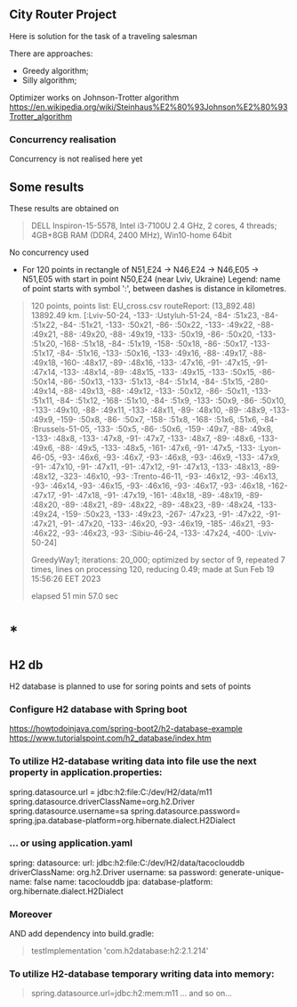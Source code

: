 ## City Router Project

Here is solution for the task of a traveling salesman

There are approaches:
- Greedy algorithm;
- Silly algorithm;

Optimizer works on Johnson-Trotter algorithm
https://en.wikipedia.org/wiki/Steinhaus%E2%80%93Johnson%E2%80%93Trotter_algorithm

### Concurrency realisation
Concurrency is not realised here yet

## Some results
These results are obtained on 
> DELL Inspiron-15-5578, Intel i3-7100U 2.4 GHz, 2 cores, 4 threads;
> 4GB+8GB RAM (DDR4, 2400 MHz), 
> Win10-home 64bit
> 
No concurrency used

- For 120 points in rectangle of N51,E24 -> N46,E24 -> N46,E05 -> N51,E05
with start in point N50,E24 (near Lviv, Ukraine)
Legend: name of point starts with symbol ':', between dashes is distance in kilometres.
> 120 points, points list: EU_cross.csv
routeReport: (13_892.48) 13892.49 km. [:Lviv-50-24, -133- :Ustyluh-51-24, -84- :51x23, -84- :51x22, -84- :51x21, -133- :50x21, -86- :50x22, -133- :49x22, -88- :49x21, -88- :49x20, -88- :49x19, -133- :50x19, -86- :50x20, -133- :51x20, -168- :51x18, -84- :51x19, -158- :50x18, -86- :50x17, -133- :51x17, -84- :51x16, -133- :50x16, -133- :49x16, -88- :49x17, -88- :49x18, -160- :48x17, -89- :48x16, -133- :47x16, -91- :47x15, -91- :47x14, -133- :48x14, -89- :48x15, -133- :49x15, -133- :50x15, -86- :50x14, -86- :50x13, -133- :51x13, -84- :51x14, -84- :51x15, -280- :49x14, -88- :49x13, -88- :49x12, -133- :50x12, -86- :50x11, -133- :51x11, -84- :51x12, -168- :51x10, -84- :51x9, -133- :50x9, -86- :50x10, -133- :49x10, -88- :49x11, -133- :48x11, -89- :48x10, -89- :48x9, -133- :49x9, -159- :50x8, -86- :50x7, -158- :51x8, -168- :51x6, :51x6, -84- :Brussels-51-05, -133- :50x5, -86- :50x6, -159- :49x7, -88- :49x8, -133- :48x8, -133- :47x8, -91- :47x7, -133- :48x7, -89- :48x6, -133- :49x6, -88- :49x5, -133- :48x5, -161- :47x6, -91- :47x5, -133- :Lyon-46-05, -93- :46x6, -93- :46x7, -93- :46x8, -93- :46x9, -133- :47x9, -91- :47x10, -91- :47x11, -91- :47x12, -91- :47x13, -133- :48x13, -89- :48x12, -323- :46x10, -93- :Trento-46-11, -93- :46x12, -93- :46x13, -93- :46x14, -93- :46x15, -93- :46x16, -93- :46x17, -93- :46x18, -162- :47x17, -91- :47x18, -91- :47x19, -161- :48x18, -89- :48x19, -89- :48x20, -89- :48x21, -89- :48x22, -89- :48x23, -89- :48x24, -133- :49x24, -159- :50x23, -133- :49x23, -267- :47x23, -91- :47x22, -91- :47x21, -91- :47x20, -133- :46x20, -93- :46x19, -185- :46x21, -93- :46x22, -93- :46x23, -93- :Sibiu-46-24, -133- :47x24, -400- :Lviv-50-24] 
>
> GreedyWay1; iterations: 20_000; optimized by sector of 9, repeated 7 times, lines on processing 120, reducing 0.49; made at Sun Feb 19 15:56:26 EET 2023
>
> elapsed 51 min 57.0 sec
>

# *

## H2 db
H2 database is planned to use for soring points and sets of points

### Configure H2 database with Spring boot
https://howtodoinjava.com/spring-boot2/h2-database-example
https://www.tutorialspoint.com/h2_database/index.htm

### To utilize H2-database writing data into file use the next property in application.properties:
spring.datasource.url = jdbc:h2:file:C:/dev/H2/data/m11
spring.datasource.driverClassName=org.h2.Driver
spring.datasource.username=sa
spring.datasource.password=
spring.jpa.database-platform=org.hibernate.dialect.H2Dialect

### ... or using application.yaml
spring:
    datasource:
        url: jdbc:h2:file:C:/dev/H2/data/tacoclouddb
        driverClassName: org.h2.Driver
        username: sa
        password:
        generate-unique-name: false
        name: tacoclouddb
    jpa:
        database-platform: org.hibernate.dialect.H2Dialect

### Moreover
AND add dependency into build.gradle: 
> testImplementation 'com.h2database:h2:2.1.214'
### To utilize H2-database temporary writing data into memory:
> spring.datasource.url=jdbc:h2:mem:m11 ... and so on...
